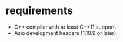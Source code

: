 # requirements

- C++ compiler with at least C++11 support.
- Asio development headers (1.10.9 or later).
